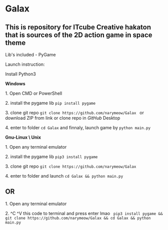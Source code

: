 # Galax
This is repository for ITcube Creative hakaton 
that is sources of the 2D action game in space theme
----------------------------------------------------
Lib's included - PyGame

Launch instruction:

  Install Python3
  
  
  <b>Windows</b>
   <p> 1. Open CMD or PowerShell </p>
   <p> 2. install the pygame lib
        <code>pip install pygame</code></p>
   <p> 3. clone git repo <code>git clone https://github.com/narymeow/Galax </code> or download ZIP from link or clone repo in <i>GitHub</i> Desktop </p>
   <p> 4. enter to folder <code>cd Galax</code> and finnaly, launch game by <code>python main.py</code></p>
  
  <b>Gnu-Linux \ Unix</b>
   <p> 1. Open any terminal emulator </p>
   <p> 2. install the pygame lib <code>pip3 install pygame</code></p>
   <p> 3. clone git repo <code>git clone https://github.com/narymeow/Galax</code> </p>
   <p> 4. enter to folder and launch <code>cd Galax && python main.py</code>
   
   <h2>OR</h2>
   
   <p> 1. Open any terminal emulator </p>
   <p> 2. ^C ^V this code to terminal and press enter lmao <code> pip3 install pygame && git clone https://github.com/narymeow/Galax && cd Galax && python main.py</code></p>
